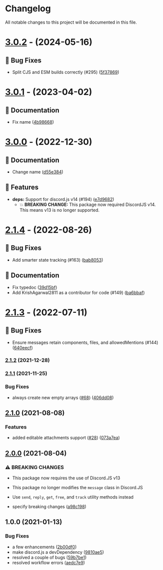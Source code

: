 # Changelog

All notable changes to this project will be documented in this file.

# [3.0.2](https://github.com/skyra-project/editable-commands/compare/v3.0.1...v3.0.2) - (2024-05-16)

## 🐛 Bug Fixes

- Split CJS and ESM builds correctly (#295) ([5f37869](https://github.com/skyra-project/editable-commands/commit/5f3786997d6d5aedb196bd2f53e7ab32d33b4a5b))

# [3.0.1](https://github.com/skyra-project/editable-commands/compare/v3.0.0...v3.0.1) - (2023-04-02)

## 📝 Documentation

- Fix name ([4b98668](https://github.com/skyra-project/editable-commands/commit/4b98668f43710248d75f8aa40fa551c299b5fb9c))

# [3.0.0](https://github.com/skyra-project/editable-commands/compare/v2.1.4...v3.0.0) - (2022-12-30)

## 📝 Documentation

- Change name ([d55e384](https://github.com/skyra-project/editable-commands/commit/d55e384a7b7916ca46f753cfcc272b0c0f461286))

## 🚀 Features

- **deps:** Support for discord.js v14 (#194) ([e7d9682](https://github.com/skyra-project/editable-commands/commit/e7d9682d83752c29333cfed65444ec6f97a032ec))
  - 💥 **BREAKING CHANGE:** This package now required DiscordJS v14. This means v13 is no longer supported.

# [2.1.4](https://github.com/skyra-project/editable-commands/compare/v2.1.3...v2.1.4) - (2022-08-26)

## 🐛 Bug Fixes

- Add smarter state tracking (#163) ([bab8053](https://github.com/skyra-project/editable-commands/commit/bab8053bacd8adb0c459fe92c19287db9f8e5550))

## 📝 Documentation

- Fix typedoc ([39d15bf](https://github.com/skyra-project/editable-commands/commit/39d15bf03f3746803ee9422601bdfec63f95272d))
- Add KrishAgarwal2811 as a contributor for code (#149) ([ba6bbaf](https://github.com/skyra-project/editable-commands/commit/ba6bbaf9aff5ba99df11e706ab312aadfaf97773))

# [2.1.3](https://github.com/skyra-project/editable-commands/compare/v2.1.2...v2.1.3) - (2022-07-11)

## 🐛 Bug Fixes

- Ensure messages retain components, files, and allowedMentions (#144) ([640eecf](https://github.com/skyra-project/editable-commands/commit/640eecf514dfe67b86430312f800d727873c2147))

### [2.1.2](https://github.com/skyra-project/editable-commands/compare/v2.1.1...v2.1.2) (2021-12-28)

### [2.1.1](https://github.com/skyra-project/editable-commands/compare/v2.1.0...v2.1.1) (2021-11-25)

### Bug Fixes

-   always create new empty arrays ([#68](https://github.com/skyra-project/editable-commands/issues/68)) ([406dd08](https://github.com/skyra-project/editable-commands/commit/406dd08835919bee2b7f81eade9dd7b36f113f46))

## [2.1.0](https://github.com/skyra-project/editable-commands/compare/v2.0.0...v2.1.0) (2021-08-08)

### Features

-   added editable attachments support ([#28](https://github.com/skyra-project/editable-commands/issues/28)) ([073a7ea](https://github.com/skyra-project/editable-commands/commit/073a7ead898d5bf1f5e321b235f5af5f21eee858))

## [2.0.0](https://github.com/skyra-project/editable-commands/compare/v1.0.0...v2.0.0) (2021-08-04)

### ⚠ BREAKING CHANGES

-   This package now requires the use of Discord.JS v13
-   This package no longer modifies the `message` class in Discord.JS
-   Use `send`, `reply`, `get`, `free`, and `track` utility methods instead

-   specify breaking changes ([a98c198](https://github.com/skyra-project/editable-commands/commit/a98c1986bd7114acf41881d58f7707d8068e7acc))

## 1.0.0 (2021-01-13)

### Bug Fixes

-   a few enhancements ([2b00df0](https://github.com/skyra-project/editable-commands/commit/2b00df0021b98e86a3d28f3b30a96c41dfe3f34c))
-   make discord.js a devDependency ([9810ae5](https://github.com/skyra-project/editable-commands/commit/9810ae5010388a28c4ae887d8f360b5c0f159873))
-   resolved a couple of bugs ([59b7be1](https://github.com/skyra-project/editable-commands/commit/59b7be1eb36550d0ddf2b473d2ce4cde1265219c))
-   resolved workflow errors ([aedc7e9](https://github.com/skyra-project/editable-commands/commit/aedc7e971614279994ccdcfba23da174e2e6880e))
